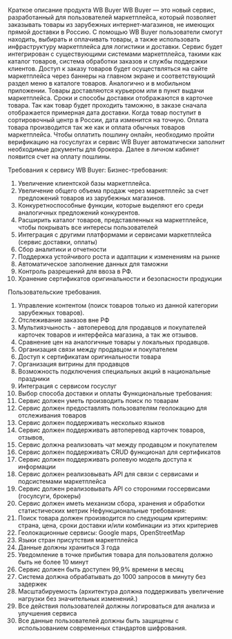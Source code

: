 Краткое описание продукта WB Buyer
WB Buyer — это новый сервис, разработанный для пользователей маркетплейса, который позволяет заказывать товары из зарубежных интернет-магазинов, не имеющих прямой доставки в Россию. С помощью WB Buyer пользователи смогут находить, выбирать и оплачивать товары, а также использовать инфраструктуру маркетплейса для логистики и доставки. Сервис будет интегрирован с существующими системами маркетплейса, такими как каталог товаров, система обработки заказов и службы поддержки клиентов.
Доступ к заказу товаров будет осуществляться на сайте маркетплейса через баннеры  на главном экране и соответствующий раздел меню в каталоге товаров. Аналогично и в мобильном приложении.
Товары доставляются курьером или в пункт выдачи маркетплейса. Сроки и способы доставки  отображаются в карточке товара. Так как товар будет проходить таможню, в заказе сначала отображается примерная дата доставки. Когда товар поступит в сортировочный центр в России, дата изменится на точную.
Оплата товара производится так же как и оплата обычных товаров маркетплейса.
Чтобы оплатить пошлину онлайн, необходимо пройти верификацию на госуслугах и сервис WB Buyer автоматически заполнит необходимые документы для брокера. Далее в личном кабинет появится счет на оплату пошлины.

Требования к сервису  WB Buyer:
Бизнес-требования:
1. Увеличение клиентской базы маркетплейса.
2. Увеличение общего объема продаж через маркетплейс за счет предложений товаров из зарубежных магазинов.
3. Конкуретноспособные функции, которые выделяют его среди аналогичных предложений конкурентов.
4. Расширить каталог товаров, представленных на маркетплейсе, чтобы покрывать все интересы пользователей
5. Интеграция с другими платформами и сервисами  маркетплейса (сервис доставки, оплаты)
7. Сбор аналитики и отчетности
8.  Поддержка устойчивого роста и адаптации к изменениям на рынке
9. Автоматическое заполнение данных для таможни
10. Контроль разрешений для ввоза в РФ.
11. Хранение сертификатов оригинальности и безопасности продукции

Пользовательские требования. 
1.  Управление контентом (поиск товаров только из данной категории зарубежных товаров).
2.  Отслеживание заказов вне РФ 
3. Мультиязчыность - автоперевод для продавцов и покупателей карточек товаров и интерфейса магазина, а так же отзывов.
4. Сравнение цен на аналогичные товары у локальных продавцов.
5. Организация связи между продавцом и покупателем
6. Доступ к сертификатам оригинальности товара
7.  Организация витрины для продавцов
8. Возможность подключения специальных акций в национальные праздники
9.   Интеграция с сервисом госуслуг
10. Выбор способа доставки и оплаты
Функциональные требования:
1. Сервис должен уметь производить поиск по товарам
2. Сервис должен предоставлять пользователям геолокацию для отслеживания товаров
3. Сервис должен поддерживать несколько языков
4. Сервис должен поддерживать автоперевод карточек товаров, отзывов,
5. Сервис должна реализовать чат между продавцом и покупателем
6. Сервис должен поддерживать CRUD функционал для сертификатов
7. Сервис должен поддерживать ролевую модель доступа к информации
8. Сервис должен реализовывать API для связи с сервисами и подсистемами маркетплейса
9.  Сервис должен реализовывать API со стороними госсервисами (госулсуги, брокеры)
10. Сервис должен  иметь механизм сбора, хранения и обработки статистических метрик
Нефункциональные требования:
1. Поиск товара должен производится по следующим критериям: страна, цена, сроки доставки и/или комбинации из этих критериев
2. Геолокационные сервисы: Google maps, OpenStreetMap
3. Языки стран присутствия маркетплейса
4. Данные должны храниться 3 года
5. Уведомление в точке прибытия товара для пользователя должно быть не более 10 минут
6. Сервис должен быть доступен 99,9% времени в месяц
7. Система должна обрабатывать до 1000 запросов в минуту без задержек
8. Масштабируемость (архитектура должна поддерживать увеличение нагрузки без значительных изменений.)
9. Все действия пользователей должны логироваться для анализа и улучшения сервиса
10. Все данные пользователей должны быть защищены с использованием современных стандартов шифрования.

